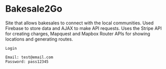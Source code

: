 # Bakesale2Go

Site that allows bakesales to connect with the local communities. Used Firebase to store data and AJAX to make API requests. Uses the Stripe API for creating charges, Mapquest and Mapbox Router APIs for showing locations and generating routes.

````
Login

Email: test@email.com
Password: pass12345
````